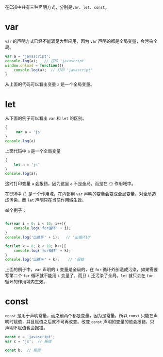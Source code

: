 
在ES6中共有三种声明方式，分别是`var`、`let`、`const`。

# var 

`var` 的声明方式已经不能满足大型应用，因为 `var` 声明的都是全局变量，会污染全局。


```js
var a = 'javascript';
console.log(a);   // 打印 'javascript'
window.onload = function(){
    console.log(a);  // 打印 'javascript'
}
```

从上面的代码可以看出变量 `a` 是一个全局变量。

# let

从下面的例子可以看出 `var` 和 `let` 的区别。

```js
{
     var a = 'js'
}
console.log(a)  
```
上面代码中 `a` 是一个全局变量

```js
{
    let a = 'js'
}
console.log(a);
```

这时打印变量 `a` 会报错，因为这里 `a` 不是全局，而是在 `{}` 作用域中。

在ES6中 `{}` 是一个作用域，在内部用 `var` 声明的变量会变成全局变量，对全局造成污染，而 `let` 声明只在当前作用域生效。

举个例子：

```js

for(var i = 0; i < 10; i++){
    console.log('for循环' + i);
}
console.log('出循环' + i);   // '出循环10'

for(let k = 0; k < 10; k++){
    console.log('for循环' + k);
}
console.log('出循环' + k);    // '报错'

```

上面的例子中，`var` 声明的 `i` 变量是全局的，在 `for` 循环外部造成污染，如果需要写第二个 `for` 循环就不能用 `i` 变量了，而且 `i` 还污染了全局。`let` 就只会在 `for` 循环的作用域内生效。

# const

`const` 是用于声明常量，而之前两个都是变量，因为是常量，所以 `const` 只能在声明时赋值，并且赋值之后就不可再改变。改变 `const` 声明的变量的值会报错，只声明不赋值也会报错。

```js
const c = 'javascript';
var c = 'js';  // 报错

const b;  // 报错
```
